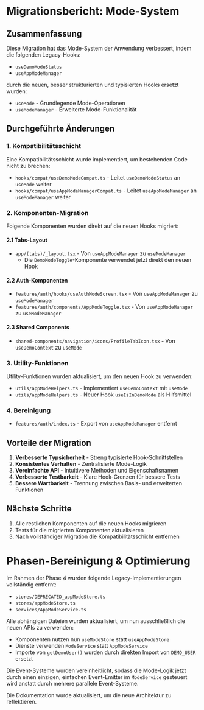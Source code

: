 # Migrationsbericht: Mode-System

## Zusammenfassung

Diese Migration hat das Mode-System der Anwendung verbessert, indem die folgenden Legacy-Hooks:

- `useDemoModeStatus`
- `useAppModeManager`

durch die neuen, besser strukturierten und typisierten Hooks ersetzt wurden:

- `useMode` - Grundlegende Mode-Operationen
- `useModeManager` - Erweiterte Mode-Funktionalität

## Durchgeführte Änderungen

### 1. Kompatibilitätsschicht

Eine Kompatibilitätsschicht wurde implementiert, um bestehenden Code nicht zu brechen:

- `hooks/compat/useDemoModeCompat.ts` - Leitet `useDemoModeStatus` an `useMode` weiter
- `hooks/compat/useAppModeManagerCompat.ts` - Leitet `useAppModeManager` an `useModeManager` weiter

### 2. Komponenten-Migration

Folgende Komponenten wurden direkt auf die neuen Hooks migriert:

#### 2.1 Tabs-Layout

- `app/(tabs)/_layout.tsx` - Von `useAppModeManager` zu `useModeManager`
  - Die `DemoModeToggle`-Komponente verwendet jetzt direkt den neuen Hook

#### 2.2 Auth-Komponenten

- `features/auth/hooks/useAuthModeScreen.tsx` - Von `useAppModeManager` zu `useModeManager`
- `features/auth/components/AppModeToggle.tsx` - Von `useAppModeManager` zu `useModeManager`

#### 2.3 Shared Components

- `shared-components/navigation/icons/ProfileTabIcon.tsx` - Von `useDemoContext` zu `useMode`

### 3. Utility-Funktionen

Utility-Funktionen wurden aktualisiert, um den neuen Hook zu verwenden:

- `utils/appModeHelpers.ts` - Implementiert `useDemoContext` mit `useMode`
- `utils/appModeHelpers.ts` - Neuer Hook `useIsInDemoMode` als Hilfsmittel

### 4. Bereinigung

- `features/auth/index.ts` - Export von `useAppModeManager` entfernt

## Vorteile der Migration

1. **Verbesserte Typsicherheit** - Streng typisierte Hook-Schnittstellen
2. **Konsistentes Verhalten** - Zentralisierte Mode-Logik
3. **Vereinfachte API** - Intuitivere Methoden und Eigenschaftsnamen
4. **Verbesserte Testbarkeit** - Klare Hook-Grenzen für bessere Tests
5. **Bessere Wartbarkeit** - Trennung zwischen Basis- und erweiterten Funktionen

## Nächste Schritte

1. Alle restlichen Komponenten auf die neuen Hooks migrieren
2. Tests für die migrierten Komponenten aktualisieren
3. Nach vollständiger Migration die Kompatibilitätsschicht entfernen

# Phasen-Bereinigung & Optimierung

Im Rahmen der Phase 4 wurden folgende Legacy-Implementierungen vollständig entfernt:

- `stores/DEPRECATED_appModeStore.ts`
- `stores/appModeStore.ts`
- `services/AppModeService.ts`

Alle abhängigen Dateien wurden aktualisiert, um nun ausschließlich die neuen APIs zu verwenden:

- Komponenten nutzen nun `useModeStore` statt `useAppModeStore`
- Dienste verwenden `ModeService` statt `AppModeService`
- Importe von `getDemoUser()` wurden durch direkten Import von `DEMO_USER` ersetzt

Die Event-Systeme wurden vereinheitlicht, sodass die Mode-Logik jetzt durch einen einzigen, einfachen Event-Emitter im `ModeService` gesteuert wird anstatt durch mehrere parallele Event-Systeme.

Die Dokumentation wurde aktualisiert, um die neue Architektur zu reflektieren.
